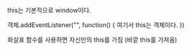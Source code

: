 this는 기본적으로 window이다.

객체.addEventListener("", function() {
여기서 this는 객체이다.
})

화살표 함수를 사용하면 자신만의 this를 가짐 (바깥 this를 가져옴)
